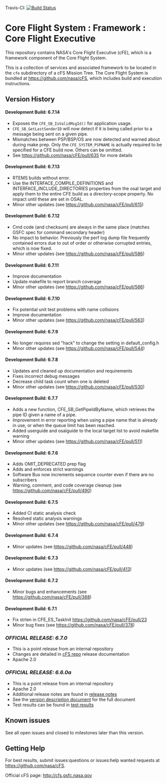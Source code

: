 Travis-CI: [![Build Status](https://travis-ci.com/nasa/cFE.svg)](https://travis-ci.com/nasa/cFE)

# Core Flight System : Framework : Core Flight Executive

This repository contains NASA's Core Flight Executive (cFE), which is a framework component of the Core Flight System.

This is a collection of services and associated framework to be located in the `cfe` subdirectory of a cFS Mission Tree.  The Core Flight System is bundled at https://github.com/nasa/cFS, which includes build and execution instructions.

## Version History

#### Development Build: 6.7.14
- Exposes the `CFE_SB_IsValidMsgId()` for application usage.
- `CFE_SB_GetLastSenderID` will now detect if it is being called prior to a message being sent on a given pipe.
- Mismatches between PSP/BSP/OS are now detected and warned about during make prep. Only the `CFE_SYSTEM_PSPNAME` is actually required to be specified for a CFE build now. Others can be omitted.
- See https://github.com/nasa/cFE/pull/635 for more details

#### Development Build: 6.7.13
- RTEMS builds without error.
- Use the INTERFACE_COMPILE_DEFINITIONS and INTERFACE_INCLUDE_DIRECTORIES properties from the osal target and apply them to the entire CFE build as a directory-scope property. No impact until these are set in OSAL.
- Minor other updates (see https://github.com/nasa/cFE/pull/615)

#### Development Build: 6.7.12
- Cmd code (and checksum) are always in the same place (matches GSFC spec for command secondary header)
- No impact to behavior. Previously the perf log dump file frequently contained errors due to out of order or otherwise corrupted entries, which is now fixed.
- Minor other updates (see https://github.com/nasa/cFE/pull/586)

#### Development Build: 6.7.11
- Improve documentation
- Update makefile to report branch coverage
- Minor other updates (see https://github.com/nasa/cFE/pull/566)

#### Development Build: 6.7.10
- Fix potential unit test problems with name collisions
- Improve documentation
- Minor other updates (see https://github.com/nasa/cFE/pull/563)

#### Development Build: 6.7.9
- No longer requires sed "hack" to change the setting in default_config.h  
- Minor other updates (see https://github.com/nasa/cFE/pull/544)

#### Development Build: 6.7.8
- Updates and cleaned up documentation and requirements
- Fixes incorrect debug messages
- Decrease child task count when one is deleted
- Minor other updates (see https://github.com/nasa/cFE/pull/530)

#### Development Build: 6.7.7
- Adds a new function, CFE_SB_GetPipeIdByName, which retrieves the pipe ID given a name of a pipe.
- Improvement in error reporting when using a pipe name that is already in use, or when the queue limit has been reached.
- Added userguide and osalguide to the local target list to avoid makefile warning
- Minor other updates (see https://github.com/nasa/cFE/pull/511)

#### Development Build: 6.7.6
- Adds OMIT_DEPRECATED prep flag
- Adds and enforces strict warnings
- Software Bus now increments sequence counter even if there are no subscribers
- Warning, comment, and code coverage cleanup (see https://github.com/nasa/cFE/pull/490)

#### Development Build: 6.7.5
- Added CI static analysis check
- Resolved static analysis warnings
- Minor other updates (see https://github.com/nasa/cFE/pull/479)

#### Development Build: 6.7.4
- Minor updates (see https://github.com/nasa/cFE/pull/448)

#### Development Build: 6.7.3
- Minor updates (see https://github.com/nasa/cFE/pull/413)

#### Development Build: 6.7.2
- Minor bugs and enhancements (see https://github.com/nasa/cFE/pull/388)

#### Development Build: 6.7.1
- Fix strlen in CFE_ES_TaskInit https://github.com/nasa/cFE/pull/23
- Minor bug fixes (see https://github.com/nasa/cFE/pull/378)

### ***OFFICIAL RELEASE: 6.7.0***
- This is a point release from an internal repository
- Changes are detailed in [cFS repo](https://github.com/nasa/cFS) release documentation
- Apache 2.0

### ***OFFICIAL RELEASE: 6.6.0a***
- This is a point release from an internal repository
- Apache 2.0
- Additional release notes are found in [release notes](https://github.com/nasa/cFE/blob/v6.6.0a/docs/cFE_release_notes.md)
- See the [version description document](https://github.com/nasa/cFE/blob/v6.6.0a/docs/cFE_6_6_0_version_description.pdf) for the full document
- Test results can be found in [test results](https://github.com/nasa/cFE/tree/v6.6.0a/test-and-ground/test-review-packages/Results)

## Known issues

See all open issues and closed to milestones later than this version.

## Getting Help

For best results, submit issues:questions or issues:help wanted requests at https://github.com/nasa/cFS.

Official cFS page: http://cfs.gsfc.nasa.gov
